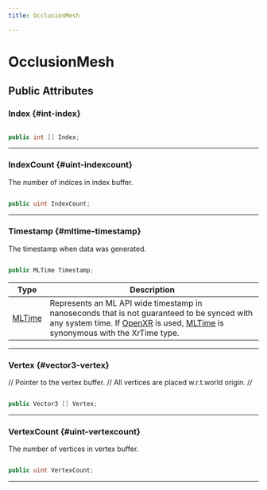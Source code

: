 ```yaml
---
title: OcclusionMesh

---
```


# OcclusionMesh










## Public Attributes

### Index {#int-index}

```csharp

public int [] Index;

```






-----------

### IndexCount {#uint-indexcount}

The number of indices in index buffer. 

```csharp

public uint IndexCount;

```






-----------

### Timestamp {#mltime-timestamp}

The timestamp when data was generated. 

```csharp

public MLTime Timestamp;

```

| Type | Description  | 
|--|--|
| [MLTime](/versioned_docs/version-31-Aug-2023/unity-api/api/UnityEngine.XR.MagicLeap/MLTime/UnityEngine.XR.MagicLeap.MLTime.md) | Represents an ML API wide timestamp in nanoseconds that is not guaranteed to be synced with any system time. If [OpenXR](/versioned_docs/version-31-Aug-2023/unity-api/api/UnityEngine.XR.OpenXR/UnityEngine.XR.OpenXR.md) is used, [MLTime](/versioned_docs/version-31-Aug-2023/unity-api/api/UnityEngine.XR.MagicLeap/MLTime/UnityEngine.XR.MagicLeap.MLTime.md) is synonymous with the XrTime type.  |





-----------

### Vertex {#vector3-vertex}

// Pointer to the vertex buffer. // All vertices are placed w.r.t.world origin. // 

```csharp

public Vector3 [] Vertex;

```






-----------

### VertexCount {#uint-vertexcount}

The number of vertices in vertex buffer. 

```csharp

public uint VertexCount;

```






-----------


